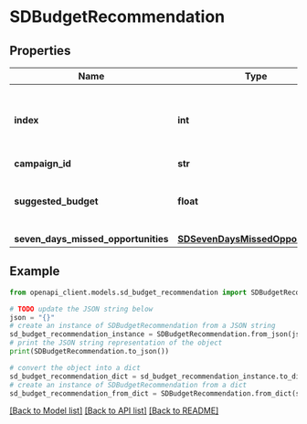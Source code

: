 # SDBudgetRecommendation


## Properties

Name | Type | Description | Notes
------------ | ------------- | ------------- | -------------
**index** | **int** | Correlate the recommendation to the campaign index in the request. Zero-based. | 
**campaign_id** | **str** | Campaign id. | 
**suggested_budget** | **float** | Recommended budget for the campaign. This will be in local currency. | 
**seven_days_missed_opportunities** | [**SDSevenDaysMissedOpportunities**](SDSevenDaysMissedOpportunities.md) |  | 

## Example

```python
from openapi_client.models.sd_budget_recommendation import SDBudgetRecommendation

# TODO update the JSON string below
json = "{}"
# create an instance of SDBudgetRecommendation from a JSON string
sd_budget_recommendation_instance = SDBudgetRecommendation.from_json(json)
# print the JSON string representation of the object
print(SDBudgetRecommendation.to_json())

# convert the object into a dict
sd_budget_recommendation_dict = sd_budget_recommendation_instance.to_dict()
# create an instance of SDBudgetRecommendation from a dict
sd_budget_recommendation_from_dict = SDBudgetRecommendation.from_dict(sd_budget_recommendation_dict)
```
[[Back to Model list]](../README.md#documentation-for-models) [[Back to API list]](../README.md#documentation-for-api-endpoints) [[Back to README]](../README.md)


